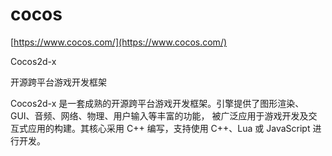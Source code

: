 # cocos

[https://www.cocos.com/](https://www.cocos.com/)

Cocos2d-x

开源跨平台游戏开发框架

Cocos2d-x 是一套成熟的开源跨平台游戏开发框架。引擎提供了图形渲染、GUI、音频、网络、物理、用户输入等丰富的功能， 被广泛应用于游戏开发及交互式应用的构建。其核心采用 C++ 编写，支持使用 C++、Lua 或 JavaScript 进行开发。